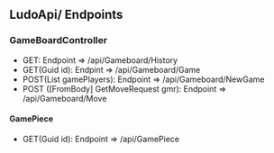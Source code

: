 ## LudoApi/ Endpoints

### GameBoardController 
 - GET: Endpoint => /api/Gameboard/History
 - GET(Guid id): Endpint => /api/Gameboard/Game
 - POST(List<GamePlayer> gamePlayers): Endpoint => /api/Gameboard/NewGame
 - POST ([FromBody] GetMoveRequest gmr): Endpoint => /api/Gameboard/Move


#### GamePiece
- GET(Guid id): Endpoint => /api/GamePiece
	
	
